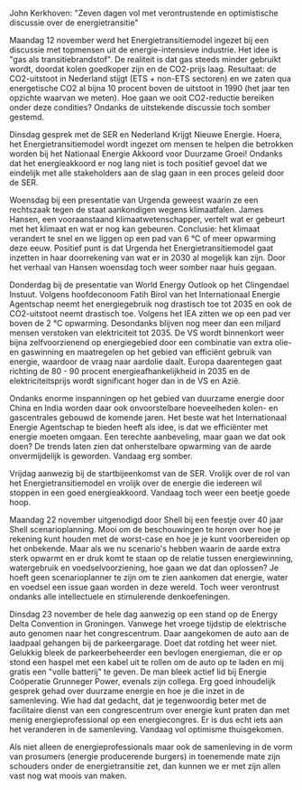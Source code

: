 John Kerkhoven: "Zeven dagen vol met verontrustende en optimistische discussie 
over de energietransitie"

Maandag 12 november werd het Energietransitiemodel ingezet bij een discussie met 
topmensen uit de energie-intensieve industrie. Het idee is "gas als 
transitiebrandstof". De realiteit is dat gas steeds minder gebruikt wordt, 
doordat kolen goedkoper zijn en de CO2-prijs laag. Resultaat: de CO2-uitstoot 
in Nederland stijgt (ETS + non-ETS sectoren) en we zaten qua energetische CO2 
al bijna 10 procent boven de uitstoot in 1990 (het jaar ten opzichte waarvan we 
meten). Hoe gaan we ooit CO2-reductie bereiken onder deze condities? Ondanks de 
uitstekende discussie toch somber gestemd.

Dinsdag gesprek met de SER en Nederland Krijgt Nieuwe Energie. Hoera, het 
Energietransitiemodel wordt ingezet om mensen te helpen die betrokken worden 
bij het Nationaal Energie Akkoord voor Duurzame Groei! Ondanks dat het 
energieakkoord er nog lang niet is toch positief gevoel dat we eindelijk met 
alle stakeholders aan de slag gaan in een proces geleid door de SER.

Woensdag bij een presentatie van Urgenda geweest waarin ze een rechtszaak tegen 
de staat aankondigen wegens klimaatfalen. James Hansen, een vooraanstaand 
klimaatwetenschapper, vertelt wat er gebeurt met het klimaat en wat er nog kan 
gebeuren. Conclusie: het klimaat verandert te snel en we liggen op een pad van 
6 °C of meer opwarming deze eeuw. Positief punt is dat Urgenda het 
Energietransitiemodel gaat inzetten in haar doorrekening van wat er in 2030 al 
mogelijk kan zijn. Door het verhaal van Hansen woensdag toch weer somber naar 
huis gegaan.

Donderdag bij de presentatie van World Energy Outlook op het Clingendael 
Instuut. Volgens hoofdeconoom Fatih Birol van het Internationaal Energie 
Agentschap neemt het energiegebruik nog drastisch toe tot 2035 en ook de 
CO2-uitstoot neemt drastisch toe. Volgens het IEA zitten we op een pad ver 
boven de 2 °C opwarming. Desondanks blijven nog meer dan een miljard mensen 
verstoken van elektriciteit tot 2035. De VS wordt binnenkort weer bijna 
zelfvoorzienend op energiegebied door een combinatie van extra olie- en 
gaswinning en maatregelen op het gebied van efficiënt gebruik van energie, 
waardoor de vraag naar aardolie daalt. Europa daarentegen gaat richting de 
80 - 90 procent energieafhankelijkheid in 2035 en de elektriciteitsprijs wordt 
significant hoger dan in de VS en Azië.

Ondanks enorme inspanningen op het gebied van duurzame energie door China en 
India worden daar ook onvoorstelbare hoeveelheden kolen- en gascentrales 
gebouwd de komende jaren. Het beste wat het Internationaal Energie Agentschap 
te bieden heeft als idee, is dat we efficiënter met energie moeten omgaan. Een 
terechte aanbeveling, maar gaan we dat ook doen? De trends laten zien dat 
onherstelbare opwarming van de aarde onvermijdelijk is geworden. Vandaag erg 
somber.

Vrijdag aanwezig bij de startbijeenkomst van de SER. Vrolijk over de rol van 
het Energietransitiemodel en vrolijk over de energie die iedereen wil stoppen 
in een goed energieakkoord. Vandaag toch weer een beetje goede hoop.

Maandag 22 november uitgenodigd door Shell bij een feestje over 40 jaar Shell 
scenarioplanning. Mooi om de beschouwingen te horen over hoe je rekening kunt 
houden met de worst-case en hoe je je kunt voorbereiden op het onbekende. Maar 
als we nu scenario's hebben waarin de aarde extra sterk opwarmt en er druk 
komt te staan op de relatie tussen energiewinning, watergebruik en 
voedselvoorziening, hoe gaan we dat dan oplossen? Je hoeft geen 
scenarioplanner te zijn om te zien aankomen dat energie, water en voedsel een 
issue gaan worden in deze wereld. Toch weer verontrust ondanks alle 
intellectuele en stimulerende denkoefeningen.

Dinsdag 23 november de hele dag aanwezig op een stand op de Energy Delta 
Convention in Groningen. Vanwege het vroege tijdstip de elektrische auto 
genomen naar het congrescentrum. Daar aangekomen de auto aan de laadpaal 
gehangen bij de parkeergarage. Doet dat rotding het weer niet. Gelukkig bleek 
de parkeerbeheerder een bevlogen energieman, die er op stond een haspel met 
een kabel uit te rollen om de auto op te laden en mij gratis een "volle 
batterij" te geven. De man bleek actief lid bij Energie Coöperatie Grunneger 
Power, evenals zijn collega. Erg goed inhoudelijk gesprek gehad over duurzame 
energie en hoe je die inzet in de samenleving. Wie had dat gedacht, dat je 
tegenwoordig beter met de facilitaire dienst van een congrescentrum over 
energie kunt praten dan met menig energieprofessional op een energiecongres. 
Er is dus echt iets aan het veranderen in de samenleving. Vandaag vol 
optimisme thuisgekomen.

Als niet alleen de energieprofessionals maar ook de samenleving in de vorm van 
prosumers (energie producerende burgers) in toenemende mate zijn schouders 
onder de energietransitie zet, dan kunnen we er met zijn allen vast nog wat 
moois van maken.
